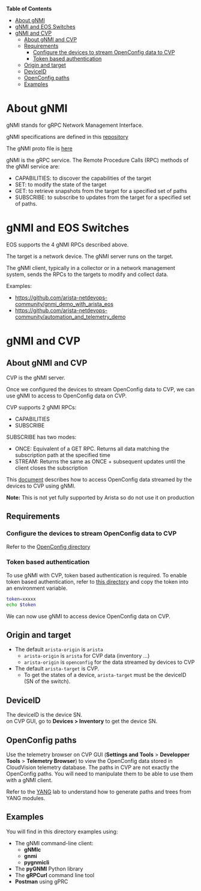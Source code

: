 **Table of Contents**

- [About gNMI](#about-gnmi)
- [gNMI and EOS Switches](#gnmi-and-eos-switches)
- [gNMI and CVP](#gnmi-and-cvp)
  - [About gNMI and CVP](#about-gnmi-and-cvp)
  - [Requirements](#requirements)
    - [Configure the devices to stream OpenConfig data to CVP](#configure-the-devices-to-stream-openconfig-data-to-cvp)
    - [Token based authentication](#token-based-authentication)
  - [Origin and target](#origin-and-target)
  - [DeviceID](#deviceid)
  - [OpenConfig paths](#openconfig-paths)
  - [Examples](#examples)

# About gNMI

gNMI stands for gRPC Network Management Interface.

gNMI specifications are defined in this [repository](https://github.com/openconfig/reference/blob/master/rpc/gnmi/gnmi-specification.md)

The gNMI proto file is [here](https://github.com/openconfig/gnmi/blob/master/proto/gnmi/gnmi.proto)  

gNMI is the gRPC service. The Remote Procedure Calls (RPC)  methods of the gNMI service are:

- CAPABILITIES: to discover the capabilities of the target
- SET: to modify the state of the target
- GET: to retrieve snapshots from the target for a specified set of paths
- SUBSCRIBE: to subscribe to updates from the target for a specified set of paths.
  
# gNMI and EOS Switches

EOS supports the 4 gNMI RPCs described above.

The target is a network device. The gNMI server runs on the target.

The gNMI client, typically in a collector or in a network management system, sends the RPCs to the targets to modify and collect data.

Examples:

- https://github.com/arista-netdevops-community/gnmi_demo_with_arista_eos
- https://github.com/arista-netdevops-community/automation_and_telemetry_demo

# gNMI and CVP

## About gNMI and CVP

CVP is the gNMI server.  

Once we configured the devices to stream OpenConfig data to CVP, we can use gNMI to access to OpenConfig data on CVP.

CVP supports 2 gNMI RPCs:

- CAPABILITIES
- SUBSCRIBE

SUBSCRIBE has two modes:

- ONCE: Equivalent of a GET RPC. Returns all data matching the subscription path at the specified time
- STREAM: Returns the same as ONCE + subsequent updates until the client closes the subscription

This [document](https://aristanetworks.force.com/AristaCommunity/s/article/Understanding-CloudVIsion-APIs-and-accessing-NetDB-data) describes how to access OpenConfig data streamed by the devices to CVP using gNMI.

**Note:** This is not yet fully supported by Arista so do not use it on production

## Requirements

### Configure the devices to stream OpenConfig data to CVP

Refer to the [OpenConfig directory](../OpenConfig)

### Token based authentication

To use gNMI with CVP, token based authentication is required. To enable token based authentication, refer to [this directory](../token_based_authentication) and copy the token into an environment variable.

```bash
token=xxxxx
echo $token
```

We can now use gNMI to access device OpenConfig data on CVP.

## Origin and target

- The default `arista-origin` is `arista`
  - `arista-origin` is `arista` for CVP data (inventory ...)
  - `arista-origin` is `openconfig` for the data streamed by devices to CVP
- The default `arista-target` is CVP.
  - To get the states of a device, `arista-target` must be the deviceID (SN of the switch).

## DeviceID

The deviceID is the device SN.  
on CVP GUI, go to **Devices > Inventory** to get the device SN.  

## OpenConfig paths

Use the telemetry browser on CVP GUI (**Settings and Tools** > **Developper Tools** > **Telemetry Browser**) to view the OpenConfig data stored in CloudVision telemetry database. The paths in CVP are not exactly the OpenConfig paths. You will need to manipulate them to be able to use them with a gNMI client.

Refer to the [YANG](../YANG/) lab to understand how to generate paths and trees from YANG modules.

## Examples

You will find in this directory examples using:

- The gNMI command-line client:
  - **gNMIc**
  - **gnmi**
  - **pygnmicli**
- The **pyGNMI** Python library
- The **gRPCurl** command line tool
- **Postman** using gPRC
